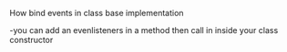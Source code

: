 How bind events in class base implementation

-you can add an evenlisteners in a method then call in inside your class constructor
